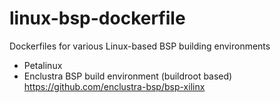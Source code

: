 # linux-bsp-dockerfile
Dockerfiles for various Linux-based BSP building environments
- Petalinux 
- Enclustra BSP build environment (buildroot based)
  https://github.com/enclustra-bsp/bsp-xilinx

